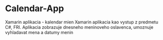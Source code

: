 # Calendar-App
Xamarin aplikacia - kalendar mien
Xamarin aplikacia kao vystup z predmetu C#, FRI.
Aplikacia zobrazuje dnesneho meninoveho oslavenca, umoznuje vyhladavat mena a datumy menin
